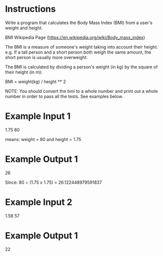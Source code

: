 # Instructions

Write a program that calculates the Body Mass Index (BMI) from a user's weight and height.

BMI Wikipedia Page (https://en.wikipedia.org/wiki/Body_mass_index)

The BMI is a measure of someone's weight taking into account their height. e.g. If a tall person and a short person both weigh the same amount, the short person is usually more overweight.

The BMI is calculated by dividing a person's weight (in kg) by the square of their height (in m):

BMI = weight(kg) / height ** 2

NOTE: You should convert the bmi to a whole number and print out a whole number in order to pass all the tests. See examples below.


# Example Input 1

1.75
80

means: weight = 80 and height = 1.75


# Example Output 1

26

Since: 80 ÷ (1.75 x 1.75) = 26.122448979591837


# Example Input 2

1.58
57

# Example Output 1
22

